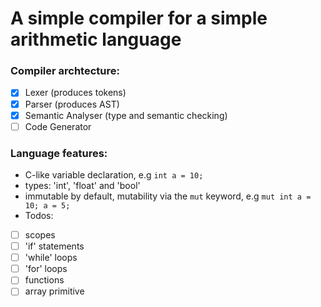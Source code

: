 # A simple compiler for a simple arithmetic language

### Compiler archtecture:
- [x] Lexer (produces tokens)
- [x] Parser (produces AST)
- [x] Semantic Analyser (type and semantic checking)
- [ ] Code Generator

### Language features:
- C-like variable declaration, e.g `int a = 10;`
- types: 'int', 'float' and 'bool'
- immutable by default, mutability via the `mut` keyword, e.g `mut int a = 10; a = 5;`
- Todos:
 - [ ] scopes
 - [ ] 'if' statements
 - [ ] 'while' loops
 - [ ] 'for' loops
 - [ ] functions
 - [ ] array primitive
